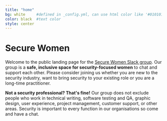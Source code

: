 ```yaml
---
title: "home"
bg: white     #defined in _config.yml, can use html color like '#010101'
color: black  #text color
style: center
---
```


# Secure Women

Welcome to the public landing page for the <a href="">Secure Women Slack group</a>. Our group is a <strong>safe, inclusive space for security-focused women</strong> to chat and support each other. Please consider joining us whether you are new to the security industry, want to bring security to your existing role or you are a long-time practitioner.

<strong>Not a security professional? That's fine!</strong> Our group does not exclude people who work in technical writing, software testing and QA, graphic design, user experience, project management, customer support, or other areas. Security is important to every function in our organisations so come and have a chat.